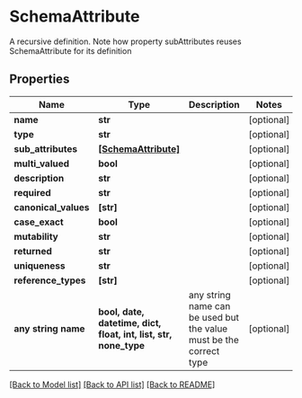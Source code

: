 # SchemaAttribute

A recursive definition. Note how property subAttributes reuses SchemaAttribute for its definition

## Properties
Name | Type | Description | Notes
------------ | ------------- | ------------- | -------------
**name** | **str** |  | [optional] 
**type** | **str** |  | [optional] 
**sub_attributes** | [**[SchemaAttribute]**](SchemaAttribute.md) |  | [optional] 
**multi_valued** | **bool** |  | [optional] 
**description** | **str** |  | [optional] 
**required** | **str** |  | [optional] 
**canonical_values** | **[str]** |  | [optional] 
**case_exact** | **bool** |  | [optional] 
**mutability** | **str** |  | [optional] 
**returned** | **str** |  | [optional] 
**uniqueness** | **str** |  | [optional] 
**reference_types** | **[str]** |  | [optional] 
**any string name** | **bool, date, datetime, dict, float, int, list, str, none_type** | any string name can be used but the value must be the correct type | [optional]

[[Back to Model list]](../README.md#documentation-for-models) [[Back to API list]](../README.md#documentation-for-api-endpoints) [[Back to README]](../README.md)


